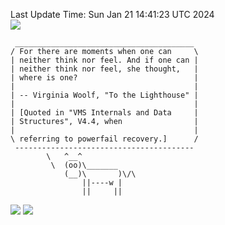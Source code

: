 Last Update Time: 
Sun Jan 21 14:41:23 UTC 2024
<br>![](https://img.shields.io/badge/%E5%A4%A7%E5%AE%B6-%E5%AE%89%E5%AE%89-green)<br>
```
 ________________________________________
/ For there are moments when one can     \
| neither think nor feel. And if one can |
| neither think nor feel, she thought,   |
| where is one?                          |
|                                        |
| -- Virginia Woolf, "To the Lighthouse" |
|                                        |
| [Quoted in "VMS Internals and Data     |
| Structures", V4.4, when                |
|                                        |
\ referring to powerfail recovery.]      /
 ----------------------------------------
        \   ^__^
         \  (oo)\_______
            (__)\       )\/\
                ||----w |
                ||     ||
```
![](https://github-readme-stats.vercel.app/api?username=chenlitw)
![](https://github-readme-stats.vercel.app/api/top-langs/?username=chenlitw)
